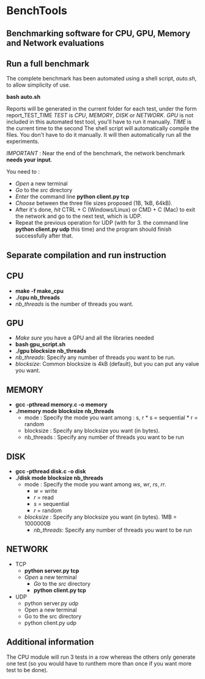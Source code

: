 # BenchTools
## Benchmarking software for CPU, GPU, Memory and Network evaluations

Run a full benchmark
--------------------
The complete benchmark has been automated using a shell script, *auto.sh*, to allow simplicity of use.

**bash auto.sh**

Reports will be generated in the current folder for each test, under the form report_TEST_TIME
*TEST* is *CPU*, *MEMORY*, *DISK* or *NETWORK*. *GPU* is not included in this automated test tool, you'll have to run it manually.
*TIME* is the current time to the second
The shell script will automatically compile the files. You don't have to do it manually.
It will then automatically run all the experiments. 


*IMPORTANT* : Near the end of the benchmark, the network benchmark **needs your input**.

You need to :
* *Open* a new terminal
* *Go* to the *src* directory
* *Enter* the command line  **python client.py tcp**
* *Choose* between the three file sizes proposed (1B, 1kB, 64kB).
* After it's done, *hit* CTRL + C (Windows/Linux) or CMD + C (Mac) to exit the network and go to the next test, which is UDP.
* Repeat the previous operation for UDP (with for 3. the command line **python client.py udp** this time) and the program should finish successfully after that.

Separate compilation and run instruction
----------------------------------------
CPU
---
* **make -f make_cpu**
* **./cpu nb_threads**
* *nb_threads* is the number of threads you want.

GPU
---
* *Make sure* you have a GPU and all the libraries needed
* **bash gpu_script.sh**
* **./gpu blocksize nb_threads**
* *nb_threads*: Specify any number of threads you want to be run.
* *blocksize*: Common blocksize is 4kB (default), but you can put any value you want.

MEMORY
------
* **gcc -pthread memory.c -o memory**
* **./memory mode blocksize nb_threads**
  * mode 	   : Specify the mode you want among : s, r
	           * s = sequential
	           * r = random
  * blocksize  : Specify any blocksize you want (in bytes).
  * nb_threads : Specify any number of threads you want to be run

DISK
----
* **gcc -pthread disk.c -o disk**
* **./disk mode blocksize nb_threads**
  * mode	      : Specify the mode you want among *ws*, *wr*, *rs*, *rr*.
  	* *w* = write
  	* *r* = read
  	* *s* = sequential
  	* *r* = random
  * *blocksize* : Specify any blocksize you want (in bytes). 1MB = 1000000B
	* *nb_threads*: Specify any number of threads you want to be run

NETWORK
-------
* TCP
  * **python server.py tcp**
  * *Open* a new terminal
	* *Go* to the *src* directory
	* **python client.py tcp**
* UDP
  * python server.py udp
  * Open a new terminal
  * Go to the src directory
  * python client.py udp

Additional information
----------------------
The CPU module will run 3 tests in a row whereas the others only generate one test (so you would
have to runthem more than once if you want more test to be done).
